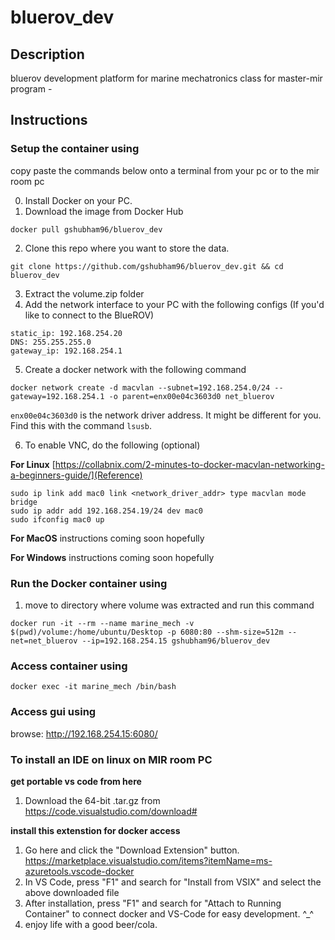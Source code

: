 # bluerov_dev

## Description
bluerov development platform for marine mechatronics class for master-mir program - 

## Instructions

### Setup the container using
copy paste the commands below onto a terminal from your pc or to the mir room pc

0. Install Docker on your PC.
1. Download the image from Docker Hub
```
docker pull gshubham96/bluerov_dev
```
2. Clone this repo where you want to store the data. 
```
git clone https://github.com/gshubham96/bluerov_dev.git && cd bluerov_dev
```
3. Extract the volume.zip folder
4. Add the network interface to your PC with the following configs (If you'd like to connect to the BlueROV)
```
static_ip: 192.168.254.20
DNS: 255.255.255.0
gateway_ip: 192.168.254.1
```
5. Create a docker network with the following command
```
docker network create -d macvlan --subnet=192.168.254.0/24 --gateway=192.168.254.1 -o parent=enx00e04c3603d0 net_bluerov
```
`enx00e04c3603d0` is the network driver address. It might be different for you. Find this with the command `lsusb`.

6. To enable VNC, do the following (optional)

**For Linux**
 [https://collabnix.com/2-minutes-to-docker-macvlan-networking-a-beginners-guide/](Reference)
```
sudo ip link add mac0 link <network_driver_addr> type macvlan mode bridge
sudo ip addr add 192.168.254.19/24 dev mac0
sudo ifconfig mac0 up
```
**For MacOS**
instructions coming soon hopefully

**For Windows**
instructions coming soon hopefully

### Run the Docker container using
1. move to directory where volume was extracted and run this command
```
docker run -it --rm --name marine_mech -v $(pwd)/volume:/home/ubuntu/Desktop -p 6080:80 --shm-size=512m --net=net_bluerov --ip=192.168.254.15 gshubham96/bluerov_dev
```

### Access container using 
```
docker exec -it marine_mech /bin/bash
```

### Access gui using
browse: http://192.168.254.15:6080/

### To install an IDE on linux on MIR room PC

**get portable vs code from here**
1. Download the 64-bit .tar.gz from https://code.visualstudio.com/download#

**install this extenstion for docker access**
1. Go here and click the "Download Extension" button. https://marketplace.visualstudio.com/items?itemName=ms-azuretools.vscode-docker
2. In VS Code, press "F1" and search for "Install from VSIX" and select the above downloaded file
3. After installation, press "F1" and search for "Attach to Running Container" to connect docker and VS-Code for easy development. ^_^
4. enjoy life with a good beer/cola.


